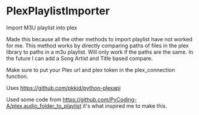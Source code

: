 # PlexPlaylistImporter
Import M3U playlist into plex

Made this because all the other methods to import playlist have not worked for me. This method works by directly comparing paths of files in the plex library to paths in a m3u playlist. Will only work if the paths are the same. In the future I can add a Song Artist and Title based compare.

Make sure to put your Plex url and plex token in the plex_connection function.

Uses https://github.com/pkkid/python-plexapi

Used some code from https://github.com/PyCoding-A/plex.audio_folder_to_playlist it's what inspired me to make this.
